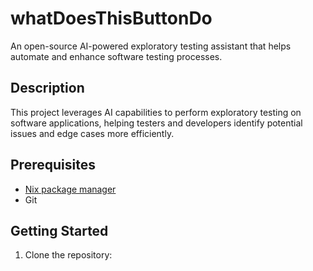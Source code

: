 # whatDoesThisButtonDo

An open-source AI-powered exploratory testing assistant that helps automate and enhance software testing processes.

## Description

This project leverages AI capabilities to perform exploratory testing on software applications, helping testers and developers identify potential issues and edge cases more efficiently.

## Prerequisites

- [Nix package manager](https://nixos.org/download.html)
- Git

## Getting Started

1. Clone the repository:
